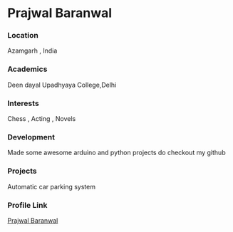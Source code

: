 # Prajwal Baranwal 

### Location

Azamgarh , India

### Academics

Deen dayal Upadhyaya College,Delhi

### Interests

Chess , Acting , Novels 

### Development

Made some awesome arduino and python projects do checkout my github 

### Projects
Automatic car parking system 
### Profile Link

[Prajwal Baranwal](https://github.com/Prajwal-Baranwal)
